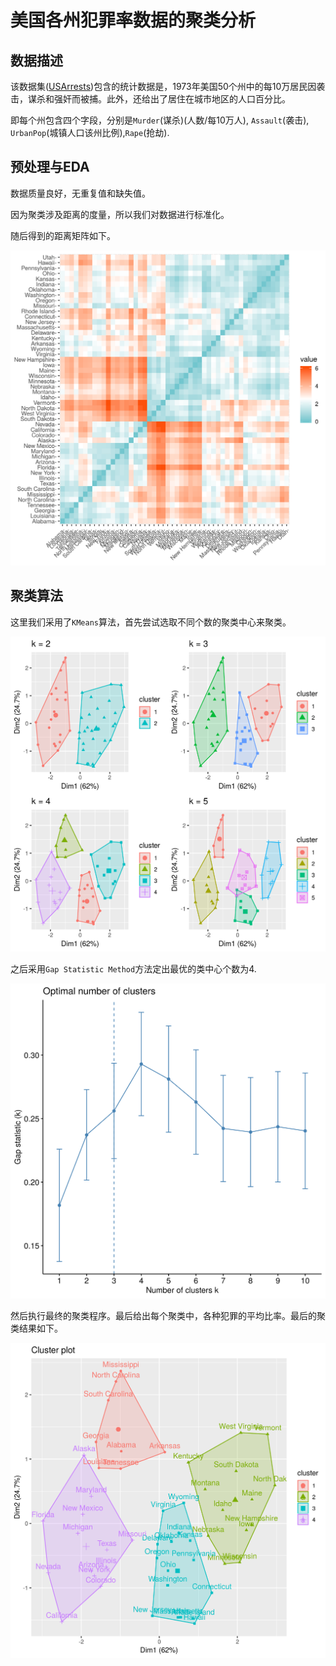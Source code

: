 # 美国各州犯罪率数据的聚类分析

## 数据描述

该数据集([USArrests](https://www.kaggle.com/deepakg/usarrests))包含的统计数据是，1973年美国50个州中的每10万居民因袭击，谋杀和强奸而被捕。此外，还给出了居住在城市地区的人口百分比。

即每个州包含四个字段，分别是`Murder`(谋杀)(人数/每10万人), `Assault`(袭击), `UrbanPop`(城镇人口该州比例),`Rape`(抢劫).

## 预处理与EDA

数据质量良好，无重复值和缺失值。

因为聚类涉及距离的度量，所以我们对数据进行标准化。

随后得到的距离矩阵如下。

![](pics/distPlot.png)

## 聚类算法

这里我们采用了`KMeans`算法，首先尝试选取不同个数的聚类中心来聚类。

![](pics/multiK.png)

之后采用`Gap Statistic Method`方法定出最优的类中心个数为4.

![](pics/gapPlot.png)

然后执行最终的聚类程序。最后给出每个聚类中，各种犯罪的平均比率。最后的聚类结果如下。

![](pics/final.png)

